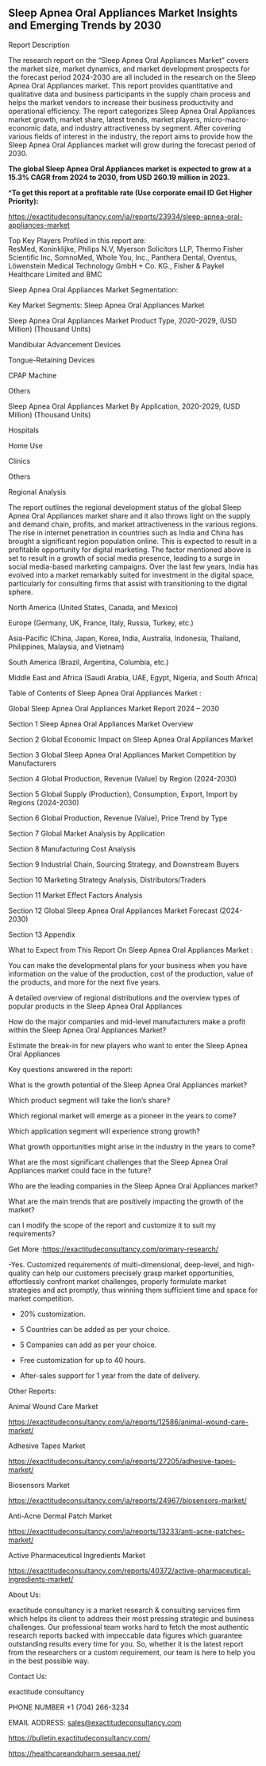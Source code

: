 ## Sleep Apnea Oral Appliances Market Insights and Emerging Trends by 2030

Report Description

The research report on the “Sleep Apnea Oral Appliances Market” covers the market size, market dynamics, and market development prospects for the forecast period 2024-2030 are all included in the research on the Sleep Apnea Oral Appliances market. This report provides quantitative and qualitative data and business participants in the supply chain process and helps the market vendors to increase their business productivity and operational efficiency. The report categorizes Sleep Apnea Oral Appliances market growth, market share, latest trends, market players, micro-macro-economic data, and industry attractiveness by segment. After covering various fields of interest in the industry, the report aims to provide how the Sleep Apnea Oral Appliances market will grow during the forecast period of 2030.

**The global Sleep Apnea Oral Appliances market is expected to grow at a 15.3% CAGR from 2024 to 2030, from USD 260.19 million in 2023.**

***To get this report at a profitable rate (Use corporate email ID Get Higher Priority):** 

https://exactitudeconsultancy.com/ja/reports/23934/sleep-apnea-oral-appliances-market

Top Key Players Profiled in this report are:                                                                               
ResMed, Koninklijke, Philips N.V, Myerson Solicitors LLP, Thermo Fisher Scientific Inc, SomnoMed, Whole You, Inc., Panthera Dental, Oventus, Löwenstein Medical Technology GmbH + Co. KG., Fisher & Paykel Healthcare Limited and BMC

Sleep Apnea Oral Appliances Market Segmentation:

Key Market Segments: Sleep Apnea Oral Appliances Market

Sleep Apnea Oral Appliances Market Product Type, 2020-2029, (USD Million) (Thousand Units)

Mandibular Advancement Devices

Tongue-Retaining Devices

CPAP Machine

Others

Sleep Apnea Oral Appliances Market By Application, 2020-2029, (USD Million) (Thousand Units)

Hospitals

Home Use

Clinics

Others

Regional Analysis

The report outlines the regional development status of the global Sleep Apnea Oral Appliances market share and it also throws light on the supply and demand chain, profits, and market attractiveness in the various regions. The rise in internet penetration in countries such as India and China has brought a significant region population online. This is expected to result in a profitable opportunity for digital marketing. The factor mentioned above is set to result in a growth of social media presence, leading to a surge in social media-based marketing campaigns. Over the last few years, India has evolved into a market remarkably suited for investment in the digital space, particularly for consulting firms that assist with transitioning to the digital sphere.

North America (United States, Canada, and Mexico)

Europe (Germany, UK, France, Italy, Russia, Turkey, etc.)

Asia-Pacific (China, Japan, Korea, India, Australia, Indonesia, Thailand, Philippines, Malaysia, and Vietnam)

South America (Brazil, Argentina, Columbia, etc.)

Middle East and Africa (Saudi Arabia, UAE, Egypt, Nigeria, and South Africa)

Table of Contents of Sleep Apnea Oral Appliances Market :

Global Sleep Apnea Oral Appliances Market Report 2024 – 2030

Section 1 Sleep Apnea Oral Appliances Market Overview

Section 2 Global Economic Impact on Sleep Apnea Oral Appliances Market

Section 3 Global Sleep Apnea Oral Appliances Market Competition by Manufacturers

Section 4 Global Production, Revenue (Value) by Region (2024-2030)

Section 5 Global Supply (Production), Consumption, Export, Import by Regions (2024-2030)

Section 6 Global Production, Revenue (Value), Price Trend by Type

Section 7 Global Market Analysis by Application

Section 8 Manufacturing Cost Analysis

Section 9 Industrial Chain, Sourcing Strategy, and Downstream Buyers

Section 10 Marketing Strategy Analysis, Distributors/Traders

Section 11 Market Effect Factors Analysis

Section 12 Global Sleep Apnea Oral Appliances Market Forecast (2024-2030)

Section 13 Appendix

What to Expect from This Report On Sleep Apnea Oral Appliances Market :

You can make the developmental plans for your business when you have information on the value of the production, cost of the production, value of the products, and more for the next five years.

A detailed overview of regional distributions and the overview types of popular products in the Sleep Apnea Oral Appliances

How do the major companies and mid-level manufacturers make a profit within the Sleep Apnea Oral Appliances Market?

Estimate the break-in for new players who want to enter the Sleep Apnea Oral Appliances

Key questions answered in the report:

What is the growth potential of the Sleep Apnea Oral Appliances market?

Which product segment will take the lion’s share?

Which regional market will emerge as a pioneer in the years to come?

Which application segment will experience strong growth?

What growth opportunities might arise in the industry in the years to come?

What are the most significant challenges that the Sleep Apnea Oral Appliances market could face in the future?

Who are the leading companies in the Sleep Apnea Oral Appliances market?

What are the main trends that are positively impacting the growth of the market?

can I modify the scope of the report and customize it to suit my requirements?

Get More :https://exactitudeconsultancy.com/primary-research/

-Yes. Customized requirements of multi-dimensional, deep-level, and high-quality can help our customers precisely grasp market opportunities, effortlessly confront market challenges, properly formulate market strategies and act promptly, thus winning them sufficient time and space for market competition.

- 20% customization.

- 5 Countries can be added as per your choice.

- 5 Companies can add as per your choice.

- Free customization for up to 40 hours.

- After-sales support for 1 year from the date of delivery.

Other Reports:

Animal Wound Care   Market

https://exactitudeconsultancy.com/ja/reports/12586/animal-wound-care-market/

Adhesive Tapes  Market

https://exactitudeconsultancy.com/ja/reports/27205/adhesive-tapes-market/

Biosensors  Market

https://exactitudeconsultancy.com/ja/reports/24967/biosensors-market/

Anti-Acne Dermal Patch  Market

https://exactitudeconsultancy.com/ja/reports/13233/anti-acne-patches-market/

Active Pharmaceutical Ingredients Market

https://exactitudeconsultancy.com/reports/40372/active-pharmaceutical-ingredients-market/

About Us:

exactitude consultancy is a market research & consulting services firm which helps its client to address their most pressing strategic and business challenges. Our professional team works hard to fetch the most authentic research reports backed with impeccable data figures which guarantee outstanding results every time for you. So, whether it is the latest report from the researchers or a custom requirement, our team is here to help you in the best possible way.

Contact Us:

exactitude consultancy

PHONE NUMBER +1 (704) 266-3234

EMAIL ADDRESS: sales@exactitudeconsultancy.com

https://bulletin.exactitudeconsultancy.com/

https://healthcareandpharm.seesaa.net/
